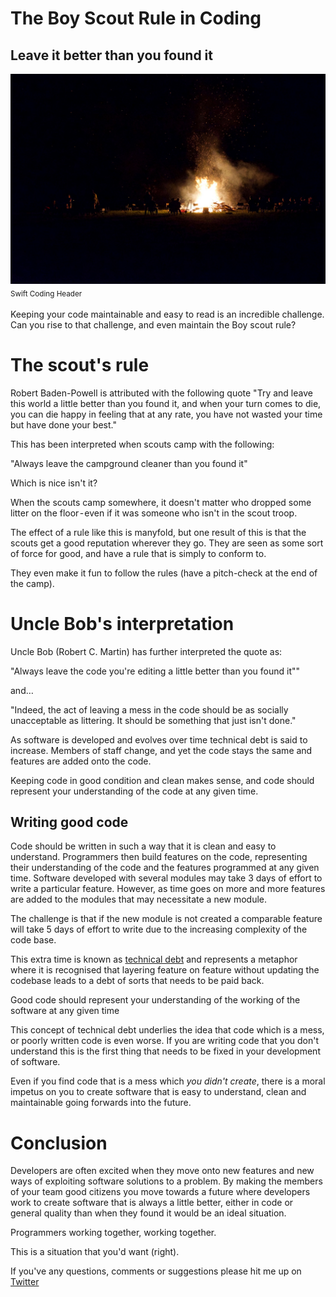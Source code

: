 # The Boy Scout Rule in Coding
## Leave it better than you found it


![Swift Coding Header](Images/0*fMC8yYM4ceolzSpa.jpeg)<br/>
<sub>Swift Coding Header<sub>

Keeping your code maintainable and easy to read is an incredible challenge. Can you rise to that challenge, and even maintain the Boy scout rule?

# The scout's rule

Robert Baden-Powell is attributed with the following quote
"Try and leave this world a little better than you found it, and when your turn comes to die, you can die happy in feeling that at any rate, you have not wasted your time but have done your best."

This has been interpreted when scouts camp with the following:

"Always leave the campground cleaner than you found it"

Which is nice isn't it? 

When the scouts camp somewhere, it doesn't matter who dropped some litter on the floor - even if it was someone who isn't in the scout troop.

The effect of a rule like this is manyfold, but one result of this is that the scouts get a good reputation wherever they go. They are seen as some sort of force for good, and have a rule that is simply to conform to. 

They even make it fun to follow the rules (have a pitch-check at the end of the camp).

# Uncle Bob's interpretation
Uncle Bob (Robert C. Martin) has further interpreted the quote as:

"Always leave the code you're editing a little better than you found it""

and…

"Indeed, the act of leaving a mess in the code should be as socially unacceptable as littering. It should be something that just isn't done."

As software is developed and evolves over time technical debt is said to increase. Members of staff change, and yet the code stays the same and features are added onto the code. 

Keeping code in good condition and clean makes sense, and code should represent your understanding of the code at any given time.

## Writing good code
Code should be written in such a way that it is clean and easy to understand. Programmers then build features on the code, representing their understanding of the code and the features programmed at any given time. Software developed with several modules may take 3 days of effort to write a particular feature. However, as time goes on more and more features are added to the modules that may necessitate a new module.

The challenge is that if the new module is not created a comparable feature will take 5 days of effort to write due to the increasing complexity of the code base. 

This extra time is known as [technical debt](https://medium.com/@stevenpcurtis.sc/technical-debt-in-coding-ff3a0a68f3b2) and represents a metaphor where it is recognised that layering feature on feature without updating the codebase leads to a debt of sorts that needs to be paid back. 

Good code should represent your understanding of the working of the software at any given time

This concept of technical debt underlies the idea that code which is a mess, or poorly written code is even worse. If you are writing code that you don't understand this is the first thing that needs to be fixed in your development of software. 

Even if you find code that is a mess which *you didn't create*, there is a moral impetus on you to create software that is easy to understand, clean and maintainable going forwards into the future.

# Conclusion
Developers are often excited when they move onto new features and new ways of exploiting software solutions to a problem. By making the members of your team good citizens you move towards a future where developers work to create software that is always a little better, either in code or general quality than when they found it would be an ideal situation.

Programmers working together, working together.

This is a situation that you'd want (right).

If you've any questions, comments or suggestions please hit me up on [Twitter](https://twitter.com/stevenpcurtis)
